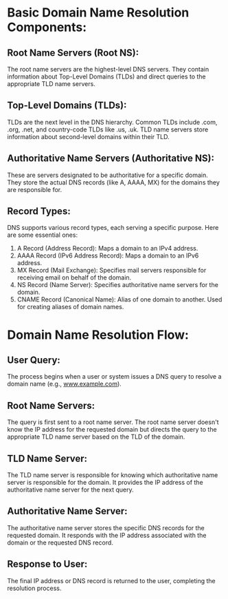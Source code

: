 # Basic Domain Name Resolution Components:

## Root Name Servers (Root NS):
The root name servers are the highest-level DNS servers. They contain information about Top-Level Domains (TLDs) and direct queries to the appropriate TLD name servers.

## Top-Level Domains (TLDs):
TLDs are the next level in the DNS hierarchy. Common TLDs include .com, .org, .net, and country-code TLDs like .us, .uk. TLD name servers store information about second-level domains within their TLD.

## Authoritative Name Servers (Authoritative NS):
These are servers designated to be authoritative for a specific domain. They store the actual DNS records (like A, AAAA, MX) for the domains they are responsible for.

## Record Types:
DNS supports various record types, each serving a specific purpose. Here are some essential ones:

1. A Record (Address Record): Maps a domain to an IPv4 address.
2. AAAA Record (IPv6 Address Record): Maps a domain to an IPv6 address.
3. MX Record (Mail Exchange): Specifies mail servers responsible for receiving email on behalf of the domain.
4. NS Record (Name Server): Specifies authoritative name servers for the domain.
5. CNAME Record (Canonical Name): Alias of one domain to another. Used for creating aliases of domain names.
  
# Domain Name Resolution Flow:

## User Query:
The process begins when a user or system issues a DNS query to resolve a domain name (e.g., www.example.com).

## Root Name Servers:
The query is first sent to a root name server. The root name server doesn't know the IP address for the requested domain but directs the query to the appropriate TLD name server based on the TLD of the domain.

## TLD Name Server:
The TLD name server is responsible for knowing which authoritative name server is responsible for the domain. It provides the IP address of the authoritative name server for the next query.

## Authoritative Name Server:
The authoritative name server stores the specific DNS records for the requested domain. It responds with the IP address associated with the domain or the requested DNS record.

## Response to User:
The final IP address or DNS record is returned to the user, completing the resolution process.
